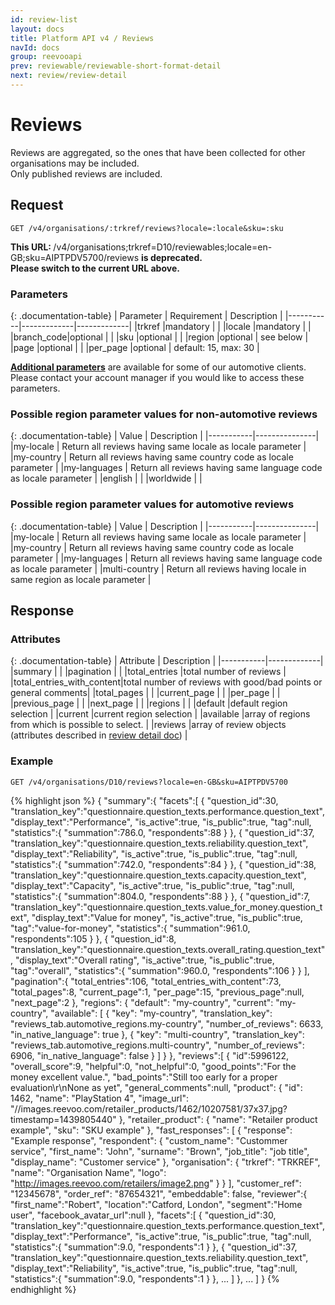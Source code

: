 ```yaml
---
id: review-list
layout: docs
title: Platform API v4 / Reviews
navId: docs
group: reevooapi
prev: reviewable/reviewable-short-format-detail
next: review/review-detail
---
```


# Reviews

Reviews are aggregated, so the ones that have been collected for other organisations may be included.
<br /> Only published reviews are included.

## **Request**

`GET /v4/organisations/:trkref/reviews?locale=:locale&sku=:sku`

<div class="warning">
  <strong>This URL: </strong>
  /v4/organisations;trkref=D10/reviewables;locale=en-GB;sku=AIPTPDV5700/reviews
  <strong> is deprecated. <br />Please switch to the current URL above.</strong><br/>
</div>

### Parameters

{: .documentation-table}
| Parameter | Requirement | Description |
|-----------|-------------|-------------|
|trkref     |mandatory    |             |
|locale     |mandatory    |             |
|branch_code|optional     |             |
|sku        |optional     |             |
|region     |optional     | see below   |
|page       |optional     |             |
|per_page   |optional     | default: 15, max: 30 |

[**Additional parameters**](../../../feeds/feeds-automotive-product-fields) are available for some of our automotive clients.
Please contact your account manager if you would like to access these parameters.

### Possible **region** parameter values for non-automotive reviews

{: .documentation-table}
| Value     | Description   |
|-----------|---------------|
|my-locale                                               | Return all reviews having same locale as locale parameter             |
|my-country                                              | Return all reviews having same country code as locale parameter       |
|my-languages                                            | Return all reviews having same language code as locale parameter      |
|english                                                 | |
|worldwide                                               | |

### Possible **region** parameter values for automotive reviews

{: .documentation-table}
| Value     | Description   |
|-----------|---------------|
|my-locale                                               | Return all reviews having same locale as locale parameter             |
|my-country                                              | Return all reviews having same country code as locale parameter       |
|my-languages                                            | Return all reviews having same language code as locale parameter      |
|multi-country                                           | Return all reviews having locale in same region as locale parameter   |

## **Response**

### Attributes

{: .documentation-table}
| Attribute | Description |
|-----------|-------------|
|summary                                                 |                                                                |
|<span class="indent-1">pagination</span>                |                                                                |
|<span class="indent-2">total_entries</span>             |total number of reviews                                     |
|<span class="indent-2">total_entries_with_content</span>|total number of reviews with good/bad points or general comments|
|<span class="indent-2">total_pages</span>               |                                                                |
|<span class="indent-2">current_page</span>              |                                                                |
|<span class="indent-2">per_page</span>                  |                                                                |
|<span class="indent-2">previous_page</span>             |                                                                |
|<span class="indent-2">next_page</span>                 |                                                                |
|<span class="indent-1">regions</span>                   |                                                                |
|<span class="indent-2">default</span>                   |default region selection                                        |
|<span class="indent-2">current</span>                   |current region selection                                        |
|<span class="indent-2">available</span>                 |array of regions from which is possible to select.              |
|reviews                                                 |array of review objects (attributes described in [review detail doc](../review-detail)) |


### Example

`GET /v4/organisations/D10/reviews?locale=en-GB&sku=AIPTPDV5700`

{% highlight json %}
{
   "summary":{
      "facets":[
         {
            "question_id":30,
            "translation_key":"questionnaire.question_texts.performance.question_text",
            "display_text":"Performance",
            "is_active":true,
            "is_public":true,
            "tag":null,
            "statistics":{
               "summation":786.0,
               "respondents":88
            }
         },
         {
            "question_id":37,
            "translation_key":"questionnaire.question_texts.reliability.question_text",
            "display_text":"Reliability",
            "is_active":true,
            "is_public":true,
            "tag":null,
            "statistics":{
               "summation":742.0,
               "respondents":84
            }
         },
         {
            "question_id":38,
            "translation_key":"questionnaire.question_texts.capacity.question_text",
            "display_text":"Capacity",
            "is_active":true,
            "is_public":true,
            "tag":null,
            "statistics":{
               "summation":804.0,
               "respondents":88
            }
         },
         {
            "question_id":7,
            "translation_key":"questionnaire.question_texts.value_for_money.question_text",
            "display_text":"Value for money",
            "is_active":true,
            "is_public":true,
            "tag":"value-for-money",
            "statistics":{
               "summation":961.0,
               "respondents":105
            }
         },
         {
            "question_id":8,
            "translation_key":"questionnaire.question_texts.overall_rating.question_text",
            "display_text":"Overall rating",
            "is_active":true,
            "is_public":true,
            "tag":"overall",
            "statistics":{
               "summation":960.0,
               "respondents":106
            }
         }
      ],
      "pagination":{
         "total_entries":106,
         "total_entries_with_content":73,
         "total_pages":8,
         "current_page":1,
         "per_page":15,
         "previous_page":null,
         "next_page":2
      },
      "regions": {
         "default": "my-country",
         "current": "my-country",
         "available": [
            {
               "key": "my-country",
               "translation_key": "reviews_tab.automotive_regions.my-country",
               "number_of_reviews": 6633,
               "in_native_language": true
            },
            {
               "key": "multi-country",
               "translation_key": "reviews_tab.automotive_regions.multi-country",
               "number_of_reviews": 6906,
               "in_native_language": false
            }
         ]
      }
   },
   "reviews":[
      {
         "id":5996122,
         "overall_score":9,
         "helpful":0,
         "not_helpful":0,
         "good_points":"For the money excellent value.",
         "bad_points":"Still too early for a proper evaluation\r\nNone as yet",
         "general_comments":null,
         "product": {
            "id": 1462,
            "name": "PlayStation 4",
            "image_url": "//images.reevoo.com/retailer_products/1462/10207581/37x37.jpg?timestamp=1439805440"
         },
         "retailer_product": {
            "name": "Retailer product example",
            "sku": "SKU example"
         },
         "fast_responses": [
            {
               "response": "Example response",
               "respondent": {
                  "custom_name": "Custommer service",
                  "first_name": "John",
                  "surname": "Brown",
                  "job_title": "job title",
                  "display_name": "Customer service"
               },
               "organisation": {
                  "trkref": "TRKREF",
                  "name": "Organisation Name",
                  "logo": "http://images.reevoo.com/retailers/image2.png"
               }
            }
         ],
         "customer_ref": "12345678",
         "order_ref": "87654321",
         "embeddable": false,
         "reviewer":{
            "first_name":"Robert",
            "location":"Catford, London",
            "segment":"Home user",
            "facebook_avatar_url":null
         },
         "facets":[
            {
               "question_id":30,
               "translation_key":"questionnaire.question_texts.performance.question_text",
               "display_text":"Performance",
               "is_active":true,
               "is_public":true,
               "tag":null,
               "statistics":{
                  "summation":9.0,
                  "respondents":1
               }
            },
            {
               "question_id":37,
               "translation_key":"questionnaire.question_texts.reliability.question_text",
               "display_text":"Reliability",
               "is_active":true,
               "is_public":true,
               "tag":null,
               "statistics":{
                  "summation":9.0,
                  "respondents":1
               }
            },
            ...
         ]
      },
      ...
   ]
}
{% endhighlight %}
